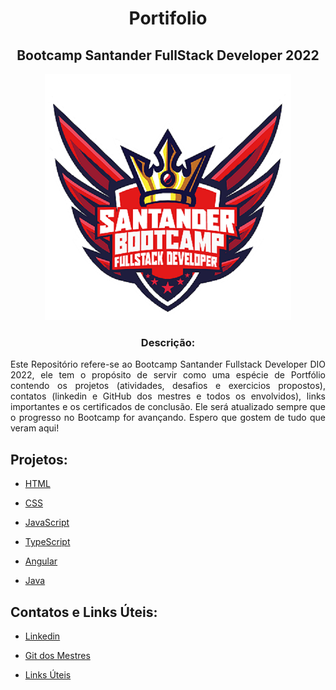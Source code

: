 <h1 align="center">Portifolio</h1>
<h2 align="center">Bootcamp Santander FullStack Developer 2022</h2>
<div align="center">
<img src="https://github.com/Silvio-Arem/Portifolio-bootcamp-fullstack-developer-DIO/blob/main/logo-bootcamp.png">
</div>
<h3 align="center">
<b>Descrição:</b></h3>

<div align="justify">Este Repositório refere-se ao Bootcamp Santander Fullstack Developer DIO 2022, ele tem o propósito de servir como uma espécie de Portfólio contendo os projetos (atividades, desafios e exercicios propostos), contatos (linkedin e GitHub dos mestres e todos os envolvidos), links importantes e os certificados de conclusão.
Ele será atualizado sempre que o progresso no Bootcamp for avançando.
Espero que gostem de tudo que veram aqui!</div>

## Projetos:

- [HTML](https://github.com/Silvio-Arem/Portifolio-bootcamp-fullstack-developer-DIO/tree/main/HTML)

- [CSS](https://github.com/Silvio-Arem/Portifolio-bootcamp-fullstack-developer-DIO/tree/main/CSS)

- [JavaScript](https://github.com/Silvio-Arem/Portifolio-bootcamp-fullstack-developer-DIO/tree/main/JavaScript)

- [TypeScript](https://github.com/Silvio-Arem/Portifolio-bootcamp-fullstack-developer-DIO/tree/main/TypeScript)

- [Angular](https://github.com/Silvio-Arem/Portifolio-bootcamp-fullstack-developer-DIO/tree/main/Angular)

- [Java](https://github.com/Silvio-Arem/Portifolio-bootcamp-fullstack-developer-DIO/tree/main/Java)

## Contatos e Links Úteis:

- [Linkedin](https://github.com/Silvio-Arem/Portifolio-bootcamp-fullstack-developer-DIO/blob/main/Contatos/contatosLinkedin.md)

- [Git dos  Mestres](https://github.com/Silvio-Arem/Portifolio-bootcamp-fullstack-developer-DIO/blob/main/Contatos/contatosGitMestres.md)

- [Links Úteis](https://github.com/Silvio-Arem/Portifolio-bootcamp-fullstack-developer-DIO/blob/main/Links/linksUteis.md)
